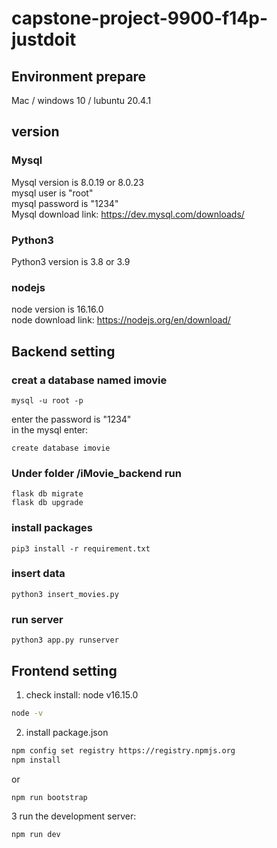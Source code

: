 # capstone-project-9900-f14p-justdoit
## Environment prepare
Mac / windows 10 / lubuntu 20.4.1
## version
### Mysql 
Mysql version is 8.0.19 or 8.0.23\
mysql user is "root"\
mysql password is "1234"\
Mysql download link: https://dev.mysql.com/downloads/
### Python3
Python3 version is 3.8 or 3.9
### nodejs
node version is 16.16.0\
node download link: https://nodejs.org/en/download/

## Backend setting
### creat a database named imovie
```shell
mysql -u root -p
```
enter the password is "1234"\
in the mysql enter:
```shell
create database imovie
```

###  Under folder /iMovie_backend run
```shell
flask db migrate
flask db upgrade
```

### install packages
```shell
pip3 install -r requirement.txt
```
### insert data 
```shell
python3 insert_movies.py
```
### run server
```shell
python3 app.py runserver
```


## Frontend setting
1. check install: node v16.15.0
```bash
node -v
```
2. install package.json
```bash
npm config set registry https://registry.npmjs.org
npm install
```
or
```bash
npm run bootstrap
```
3 run the development server:
```bash
npm run dev
```



